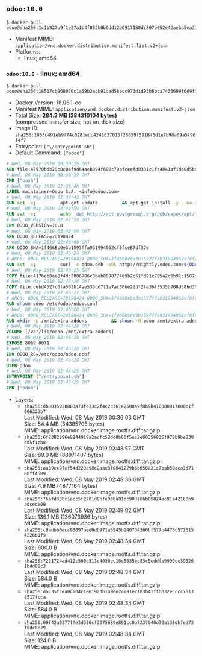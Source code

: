 ## `odoo:10.0`

```console
$ docker pull odoo@sha256:1c1b827b9f1e27a1b4f882b0b0dd12e0917158dc807b052e42aeba5ea314cdc9
```

-	Manifest MIME: `application/vnd.docker.distribution.manifest.list.v2+json`
-	Platforms:
	-	linux; amd64

### `odoo:10.0` - linux; amd64

```console
$ docker pull odoo@sha256:18517cb960076c1a59b2acb91ded58ecc973d1d93b6bca7436699f609f5202ae
```

-	Docker Version: 18.06.1-ce
-	Manifest MIME: `application/vnd.docker.distribution.manifest.v2+json`
-	Total Size: **284.3 MB (284310104 bytes)**  
	(compressed transfer size, not on-disk size)
-	Image ID: `sha256:1053c491eb9f74c0281edc4241637015f28659f5918f5d1e7b98a09a5f96f4f7`
-	Entrypoint: `["\/entrypoint.sh"]`
-	Default Command: `["odoo"]`

```dockerfile
# Wed, 08 May 2019 00:30:19 GMT
ADD file:47970bdb20c0c84f9d64aeb394f690c79bfceefd0331c1fc4041af1de0d5bcb1 in / 
# Wed, 08 May 2019 00:30:19 GMT
CMD ["bash"]
# Wed, 08 May 2019 02:35:46 GMT
LABEL maintainer=Odoo S.A. <info@odoo.com>
# Wed, 08 May 2019 02:39:43 GMT
RUN set -x;         apt-get update         && apt-get install -y --no-install-recommends             ca-certificates             curl             dirmngr             node-less             python-gevent             python-ldap             python-pip             python-qrcode             python-renderpm             python-support             python-vobject             python-watchdog         && curl -o wkhtmltox.deb -sSL https://github.com/wkhtmltopdf/wkhtmltopdf/releases/download/0.12.5/wkhtmltox_0.12.5-1.jessie_amd64.deb         && echo '4d104ff338dc2d2083457b3b1e9baab8ddf14202 wkhtmltox.deb' | sha1sum -c -         && dpkg --force-depends -i wkhtmltox.deb         && apt-get -y install -f --no-install-recommends         && apt-get purge -y --auto-remove -o APT::AutoRemove::RecommendsImportant=false -o APT::AutoRemove::SuggestsImportant=false npm         && rm -rf /var/lib/apt/lists/* wkhtmltox.deb         && pip install psycogreen==1.0
# Wed, 08 May 2019 02:42:59 GMT
RUN set -x;         echo 'deb http://apt.postgresql.org/pub/repos/apt/ jessie-pgdg main' > etc/apt/sources.list.d/pgdg.list         && export GNUPGHOME="$(mktemp -d)"         && repokey='B97B0AFCAA1A47F044F244A07FCC7D46ACCC4CF8'         && gpg --batch --keyserver keyserver.ubuntu.com --recv-keys "${repokey}"         && gpg --armor --export "${repokey}" | apt-key add -         && rm -rf "$GNUPGHOME"         && apt-get update          && apt-get install -y postgresql-client         && rm -rf /var/lib/apt/lists/*
# Wed, 08 May 2019 02:42:59 GMT
ENV ODOO_VERSION=10.0
# Wed, 08 May 2019 02:43:00 GMT
ARG ODOO_RELEASE=20190424
# Wed, 08 May 2019 02:43:00 GMT
ARG ODOO_SHA=1f4668c0e3b1597ffa931994952cf6fce87df37e
# Wed, 08 May 2019 02:46:24 GMT
# ARGS: ODOO_RELEASE=20190424 ODOO_SHA=1f4668c0e3b1597ffa931994952cf6fce87df37e
RUN set -x;         curl -o odoo.deb -sSL http://nightly.odoo.com/${ODOO_VERSION}/nightly/deb/odoo_${ODOO_VERSION}.${ODOO_RELEASE}_all.deb         && echo "${ODOO_SHA} odoo.deb" | sha1sum -c -         && dpkg --force-depends -i odoo.deb         && apt-get update         && apt-get -y install -f --no-install-recommends         && rm -rf /var/lib/apt/lists/* odoo.deb
# Wed, 08 May 2019 02:46:25 GMT
COPY file:4176eb0ea8f4dc2006706c8beb089877469b2c51fd91c795a2c6b91c1587dff1 in / 
# Wed, 08 May 2019 02:46:26 GMT
COPY file:cebd452fc0fa563b14ae533cd7f1e7ac30be22df2fe36f3535b708d58bd3601d in /etc/odoo/ 
# Wed, 08 May 2019 02:46:27 GMT
# ARGS: ODOO_RELEASE=20190424 ODOO_SHA=1f4668c0e3b1597ffa931994952cf6fce87df37e
RUN chown odoo /etc/odoo/odoo.conf
# Wed, 08 May 2019 02:46:28 GMT
# ARGS: ODOO_RELEASE=20190424 ODOO_SHA=1f4668c0e3b1597ffa931994952cf6fce87df37e
RUN mkdir -p /mnt/extra-addons         && chown -R odoo /mnt/extra-addons
# Wed, 08 May 2019 02:46:28 GMT
VOLUME [/var/lib/odoo /mnt/extra-addons]
# Wed, 08 May 2019 02:46:28 GMT
EXPOSE 8069 8071
# Wed, 08 May 2019 02:46:28 GMT
ENV ODOO_RC=/etc/odoo/odoo.conf
# Wed, 08 May 2019 02:46:29 GMT
USER odoo
# Wed, 08 May 2019 02:46:29 GMT
ENTRYPOINT ["/entrypoint.sh"]
# Wed, 08 May 2019 02:46:29 GMT
CMD ["odoo"]
```

-	Layers:
	-	`sha256:db0035920883a73fe23c2f4c2c361e2508a9f8b9b410080817800c1f906323b7`  
		Last Modified: Wed, 08 May 2019 00:36:03 GMT  
		Size: 54.4 MB (54385705 bytes)  
		MIME: application/vnd.docker.image.rootfs.diff.tar.gzip
	-	`sha256:6f7382896e8244919a2acfc52dd0b00f5ac2e90356836f079b9be830dd5f1cb8`  
		Last Modified: Wed, 08 May 2019 02:48:57 GMT  
		Size: 89.0 MB (88971407 bytes)  
		MIME: application/vnd.docker.image.rootfs.diff.tar.gzip
	-	`sha256:aa39ec97ef54d228e98c2aae3f0841279b6b058a21c7bab50aca3d7180ff4589`  
		Last Modified: Wed, 08 May 2019 02:48:36 GMT  
		Size: 4.9 MB (4877164 bytes)  
		MIME: application/vnd.docker.image.rootfs.diff.tar.gzip
	-	`sha256:76afd308f1ecc5f2701d9bfe93ba81dc908e6bb05824ec91a42168b9adceca09`  
		Last Modified: Wed, 08 May 2019 02:49:02 GMT  
		Size: 136.1 MB (136073936 bytes)  
		MIME: application/vnd.docker.image.rootfs.diff.tar.gzip
	-	`sha256:c9adbb0ecc93097bed0db971a5945b240704360bf577b4473c5726154226b1f9`  
		Last Modified: Wed, 08 May 2019 02:48:34 GMT  
		Size: 600.0 B  
		MIME: application/vnd.docker.image.rootfs.diff.tar.gzip
	-	`sha256:7231724ad412c500e311c4030ec10c5035be83c5eddfa9990ec395261bdd88c3`  
		Last Modified: Wed, 08 May 2019 02:48:34 GMT  
		Size: 584.0 B  
		MIME: application/vnd.docker.image.rootfs.diff.tar.gzip
	-	`sha256:d6c35fcea0ca04c1e619a3b1a9ee2ae81e2103b41ffb332ecccc75138517fcca`  
		Last Modified: Wed, 08 May 2019 02:48:34 GMT  
		Size: 584.0 B  
		MIME: application/vnd.docker.image.rootfs.diff.tar.gzip
	-	`sha256:09f42a9377ffe3d550cf3375689e891cc0a7237040d70a138dbfed73f0dc0c29`  
		Last Modified: Wed, 08 May 2019 02:48:34 GMT  
		Size: 124.0 B  
		MIME: application/vnd.docker.image.rootfs.diff.tar.gzip
